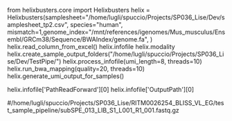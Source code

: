 from helixbusters.core import Helixbusters
helix = Helixbusters(samplesheet="/home/lugli/spuccio/Projects/SP036_Lise/Dev/samplesheet_tp2.csv", species="human",
mismatch=1,genome_index="/mnt/references/igenomes/Mus_musculus/Ensembl/GRCm38/Sequence/BWAIndex/genome.fa",
)
helix.read_column_from_excel()
helix.infofile
helix.modality
helix.create_sample_output_folders("/home/lugli/spuccio/Projects/SP036_Lise/Dev/TestPipe/")
helix.process_infofile(umi_length=8, threads=10)
helix.run_bwa_mapping(quality=20, threads=10)
helix.generate_umi_output_for_samples()


helix.infofile['PathReadForward'][0]
helix.infofile['OutputPath'][0]

 #/home/lugli/spuccio/Projects/SP036_Lise/RITM0026254_BLISS_VL_EG/test_sample_pipeline/subSPE_013_LIB_S1_L001_R1_001.fastq.gz
